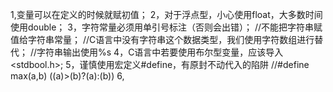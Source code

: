 1,变量可以在定义的时候就赋初值；
2，对于浮点型，小心使用float，大多数时间使用double；
3，字符常量必须用单引号标注（否则会出错）；
    //不能把字符串赋值给字符串常量；
    //C语言中没有字符串这个数据类型，我们使用字符数组进行替代；
    //字符串输出使用%s
4，C语言中若要使用布尔型变量，应该导入<stdbool.h>;
5，谨慎使用宏定义#define，有原封不动代入的陷阱
    //#define max(a,b) ((a)>(b)?(a):(b))
6, 

